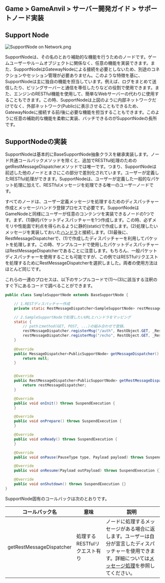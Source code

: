## Game > GameAnvil > サーバー開発ガイド > サポートノード実装



## Support Node

![SupportNode on Network.png](https://static.toastoven.net/prod_gameanvil/images/node_supportnode_on_network.png)

SupportNodeは、その名のとおり補助的な機能を行うためのノードです。ゲームユーザーやルームオブジェクトに関係なく、任意の機能を実装できます。また、SupportNodeはGatewayNodeによる接続を必要としないため、別途のコネクションやセッション管理が必要ありません。このような特徴を基に、SupportNodeは主に独自の機能を担当しています。例えば、ログをまとめて送信したり、ビリングサーバーと通信を専任したりなどの役割で使用できます。また、エンジンのRESTful機能を使用して、簡単なWebサーバーの代わりに使用することもできます。この時、SupportNodeは上図のように内部ネットワークだけでなく、外部ネットワーク(Public)に表示させることもできるため、GatewayNodeに接続する前/後に必要な機能を担当することもできます。このように任意の補助的な機能を柔軟に実装、バッチできるのがSupportNodeの長所です。



## SupportNodeの実装

SupportNodeは基本的にBaseSupportNode抽象クラスを継承実装します。ノード共通コールバックメソッドを除くと、追加でRESTful処理のためのgetRestMessageDispatcherメソッドでは唯一です。つまり、SupportNodeは前述した他のノードとまさにこの部分で差別化されています。ユーザーが定義したRESTful処理ができます。SupportNodeは、ユーザーが定義した一般的なパケット処理に加えて、RESTfulメッセージを処理できる唯一のユーザーノードです。

すべてのノードは、ユーザー定義メッセージを処理するためのディスパッチャー作成とメッセージハンドラ登録プロセスで必要です。SupportNodeはGameNodeと同様にユーザーが任意のコンテンツを実装できるノードの1つです。まず、(1)静的パケットディスパッチャーを1つ作成します。この時、必ずメモリや性能面で利点を得られるように静的(static)で作成します。(2)処理したいメッセージを実装しておいた[ハンドラ](server-impl-07-message-handling.md)と接続します。(3)最後に、RestMessageDispatcherで、(1)で作成したディスパッチャーを利用してパケットを処理します。この時、サンプルコードで使用したパケットディスパッチャーはRestMessageDispatcherであることに注意します。もちろん、一般パケットディスパッチャーを使用することも可能ですが、この例ではRESTfulリクエストを処理するためにRestMessageDispatcherを選択しました。両者の使用方法はほとんど同じです。

これらの一連のプロセスは、以下のサンプルコードで(1)～(3)に該当する注釈のすぐ下にあるコードで調べることができます。

```java
public class SampleSupportNode extends BaseSupportNode {

    // 1.RESTディスパッチャー作成
    private static RestMessageDispatcher<SampleSupportNode> restMessageDispatcher = new RestMessageDispatcher<>();

    // 2.SampleSupportNodeで処理したいURLとハンドラをマッピング
    static {
        // pathとmethod(GET, POST, ...)の組み合わせで登録。
        restMessageDispatcher.registerMsg("/auth", RestObject.GET, _RestAuthReq.class);
        restMessageDispatcher.registerMsg("/echo", RestObject.GET, _RestEchoReq.class);
    }
    
    @Override
    public MessageDispatcher<PublicSupportNode> getMessageDispatcher() {
        return null;
    }


    @Override
    public RestMessageDispatcher<PublicSupportNode> getRestMessageDispatcher() {
        return restMessageDispatcher;
    }

    @Override
    public void onInit() throws SuspendExecution {
    }

    @Override
    public void onPrepare() throws SuspendExecution {
    }

    @Override
    public void onReady() throws SuspendExecution {
    }

    @Override
    public void onPause(PauseType type, Payload payload) throws SuspendExecution {}

    @Override
    public void onResume(Payload outPayload) throws SuspendExecution {}

    @Override
    public void onShutdown() throws SuspendExecution {}
}
```

SupportNode固有のコールバックは次のとおりです。


| コールバック名 | 意味                      | 説明                                                                                                                                                                                                           |
| ------------ | ---------------------------- | ------------------------------------------------------------------------------------------------------------------------------------------------------------------------------------------------------------------ |
| getRestMessageDispatcher | 処理するRESTfulリクエスト有り | ノードに処理するメッセージがある場合に返します。ユーザーは自分が宣言したディスパッチャーを使用できます。詳細については[メッセージ処理](./server-impl-07-message-handling#13-getMessageDispatcher)を参照してください。 |
